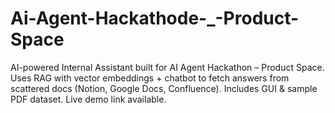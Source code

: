 # Ai-Agent-Hackathode-_-Product-Space
AI-powered Internal Assistant built for AI Agent Hackathon – Product Space. Uses RAG with vector embeddings + chatbot to fetch answers from scattered docs (Notion, Google Docs, Confluence). Includes GUI &amp; sample PDF dataset. Live demo link available.
